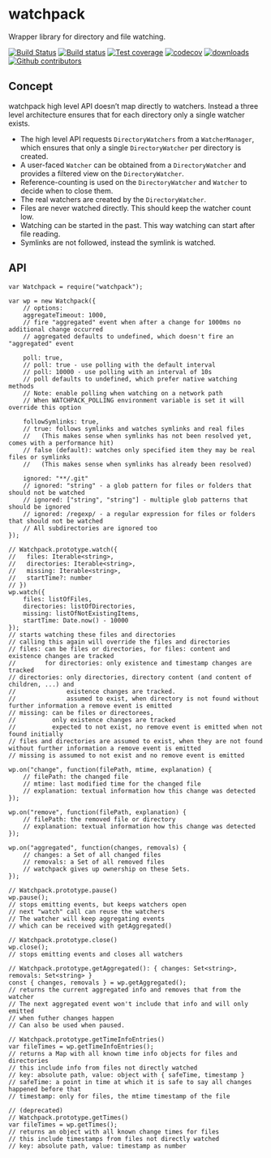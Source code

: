 watchpack
=========

Wrapper library for directory and file watching.

[![Build Status](https://travis-ci.org/webpack/watchpack.svg?branch=master)](https://travis-ci.org/webpack/watchpack) [![Build status](https://ci.appveyor.com/api/projects/status/e5u2qvmugtv0r647/branch/master?svg=true)](https://ci.appveyor.com/project/sokra/watchpack/branch/master) [![Test coverage](https://img.shields.io/coveralls/webpack/watchpack.svg)](https://coveralls.io/r/webpack/watchpack/) [![codecov](https://codecov.io/gh/webpack/watchpack/branch/master/graph/badge.svg)](https://codecov.io/gh/webpack/watchpack) [![downloads](https://img.shields.io/npm/dm/watchpack.svg)](https://www.npmjs.com/package/watchpack) [![Github contributors](https://img.shields.io/github/contributors/webpack/watchpack.svg)](https://github.com/webpack/watchpack/graphs/contributors)

Concept
-------

watchpack high level API doesn’t map directly to watchers. Instead a three level architecture ensures that for each directory only a single watcher exists.

-   The high level API requests `DirectoryWatchers` from a `WatcherManager`, which ensures that only a single `DirectoryWatcher` per directory is created.
-   A user-faced `Watcher` can be obtained from a `DirectoryWatcher` and provides a filtered view on the `DirectoryWatcher`.
-   Reference-counting is used on the `DirectoryWatcher` and `Watcher` to decide when to close them.
-   The real watchers are created by the `DirectoryWatcher`.
-   Files are never watched directly. This should keep the watcher count low.
-   Watching can be started in the past. This way watching can start after file reading.
-   Symlinks are not followed, instead the symlink is watched.

API
---

    var Watchpack = require("watchpack");

    var wp = new Watchpack({
        // options:
        aggregateTimeout: 1000,
        // fire "aggregated" event when after a change for 1000ms no additional change occurred
        // aggregated defaults to undefined, which doesn't fire an "aggregated" event

        poll: true,
        // poll: true - use polling with the default interval
        // poll: 10000 - use polling with an interval of 10s
        // poll defaults to undefined, which prefer native watching methods
        // Note: enable polling when watching on a network path
        // When WATCHPACK_POLLING environment variable is set it will override this option

        followSymlinks: true,
        // true: follows symlinks and watches symlinks and real files
        //   (This makes sense when symlinks has not been resolved yet, comes with a performance hit)
        // false (default): watches only specified item they may be real files or symlinks
        //   (This makes sense when symlinks has already been resolved)

        ignored: "**/.git"
        // ignored: "string" - a glob pattern for files or folders that should not be watched
        // ignored: ["string", "string"] - multiple glob patterns that should be ignored
        // ignored: /regexp/ - a regular expression for files or folders that should not be watched
        // All subdirectories are ignored too
    });

    // Watchpack.prototype.watch({
    //   files: Iterable<string>,
    //   directories: Iterable<string>,
    //   missing: Iterable<string>,
    //   startTime?: number
    // })
    wp.watch({
        files: listOfFiles,
        directories: listOfDirectories,
        missing: listOfNotExistingItems,
        startTime: Date.now() - 10000
    });
    // starts watching these files and directories
    // calling this again will override the files and directories
    // files: can be files or directories, for files: content and existence changes are tracked
    //        for directories: only existence and timestamp changes are tracked
    // directories: only directories, directory content (and content of children, ...) and
    //              existence changes are tracked.
    //              assumed to exist, when directory is not found without further information a remove event is emitted
    // missing: can be files or directorees,
    //          only existence changes are tracked
    //          expected to not exist, no remove event is emitted when not found initially
    // files and directories are assumed to exist, when they are not found without further information a remove event is emitted
    // missing is assumed to not exist and no remove event is emitted

    wp.on("change", function(filePath, mtime, explanation) {
        // filePath: the changed file
        // mtime: last modified time for the changed file
        // explanation: textual information how this change was detected
    });

    wp.on("remove", function(filePath, explanation) {
        // filePath: the removed file or directory
        // explanation: textual information how this change was detected
    });

    wp.on("aggregated", function(changes, removals) {
        // changes: a Set of all changed files
        // removals: a Set of all removed files
        // watchpack gives up ownership on these Sets.
    });

    // Watchpack.prototype.pause()
    wp.pause();
    // stops emitting events, but keeps watchers open
    // next "watch" call can reuse the watchers
    // The watcher will keep aggregating events
    // which can be received with getAggregated()

    // Watchpack.prototype.close()
    wp.close();
    // stops emitting events and closes all watchers

    // Watchpack.prototype.getAggregated(): { changes: Set<string>, removals: Set<string> }
    const { changes, removals } = wp.getAggregated();
    // returns the current aggregated info and removes that from the watcher
    // The next aggregated event won't include that info and will only emitted
    // when futher changes happen
    // Can also be used when paused.

    // Watchpack.prototype.getTimeInfoEntries()
    var fileTimes = wp.getTimeInfoEntries();
    // returns a Map with all known time info objects for files and directories
    // this include info from files not directly watched
    // key: absolute path, value: object with { safeTime, timestamp }
    // safeTime: a point in time at which it is safe to say all changes happened before that
    // timestamp: only for files, the mtime timestamp of the file

    // (deprecated)
    // Watchpack.prototype.getTimes()
    var fileTimes = wp.getTimes();
    // returns an object with all known change times for files
    // this include timestamps from files not directly watched
    // key: absolute path, value: timestamp as number
